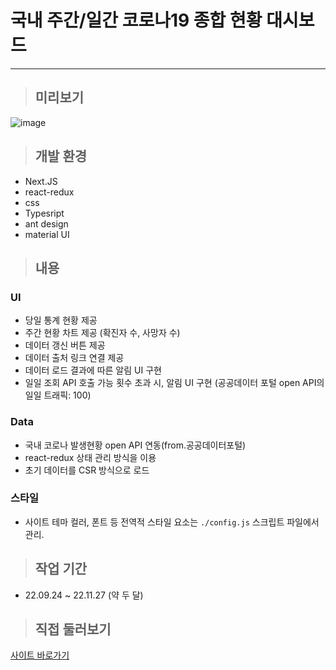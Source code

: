 # 국내 주간/일간 코로나19 종합 현황 대시보드  
---
> ## 미리보기
  ![image](https://user-images.githubusercontent.com/53039583/204124046-c596df5d-ae5d-45b4-9f3b-fffc6e964ac9.png)

> ## 개발 환경
- Next.JS 
- react-redux
- css
- Typesript
- ant design
- material UI

> ## 내용
### UI
- 당일 통계 현황 제공
- 주간 현황 차트 제공 (확진자 수, 사망자 수)
- 데이터 갱신 버튼 제공
- 데이터 출처 링크 연결 제공
- 데이터 로드 결과에 따른 알림 UI 구현
- 일일 조회 API 호출 가능 횟수 초과 시, 알림 UI 구현 (공공데이터 포털 open API의 일일 트래픽: 100)
### Data
- 국내 코로나 발생현황 open API 연동(from.공공데이터포털) 
- react-redux 상태 관리 방식을 이용
- 초기 데이터를 CSR 방식으로 로드

### 스타일
- 사이트 테마 컬러, 폰트 등 전역적 스타일 요소는 `./config.js` 스크립트 파일에서 관리.  

> ## 작업 기간
- 22.09.24 ~ 22.11.27 (약 두 달)

> ## 직접 둘러보기
<a href="https://dlwlsdn201.github.io/project--statistic-covid19--nextjs/">사이트 바로가기</a>